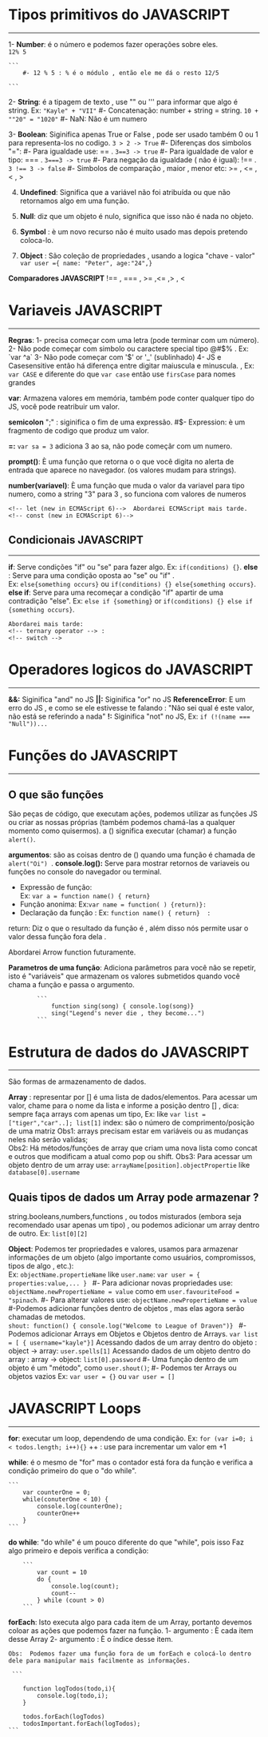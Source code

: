 
# Tipos primitivos do JAVASCRIPT
-----------------

1- **Number**: é o número e podemos fazer operações sobre eles.      
    `12% 5`

    ```
        #- 12 % 5 : % é o módulo , então ele me dá o resto 12/5
       
    ```  

2- **String**: é a tipagem de texto , use "" ou ''' para informar que algo é string. 
    Ex: `"Kayle" + "VII"`
        #- Concatenação: number + string = string. `10 + ""20" = "1020"`
        #- NaN: Não é um numero

3- **Boolean**: Siginifica apenas True or False ,  pode ser usado também 0 ou 1 para representa-los no codigo. 
    `3 > 2 -> True`
        #- Diferenças dos simbolos "=":
        #- Para igualdade use: == . `3==3 -> true`
        #-  Para igualdade de valor e tipo: === . `3===3 -> true`
        #- Para negação da igualdade ( não é igual): !== . `3 !== 3 -> false`
        #- Simbolos de comparação , maior , menor etc: >= , <= , < , > 

4. **Undefined**: Significa que a variável não foi atribuída ou que não retornamos algo em uma função.
5. **Null**: diz que um objeto é nulo, significa que isso não é nada no objeto.
6. **Symbol** : è um novo recurso não é muito usado mas depois pretendo coloca-lo. 

7. **Object** :  São coleção de propriedades , usando a logica "chave - valor" 
    `var user ={ name: "Peter", age:"24",} `

**Comparadores JAVASCRIPT**
    !== , === , >= ,<= ,> , <

# Variaveis JAVASCRIPT
-----------------
**Regras**: 
    1-  precisa começar com uma letra (pode terminar com um número). 
    2- Não pode começar com simbolo ou caractere special tipo @#$% . 
        Ex: `var ^a`
    3- Não pode começar com '$' or '_' (sublinhado)
    4- JS e  Casesensitive então há diferença entre digitar maiuscula e minuscula.  , 
        Ex: `var CASE` e diferente do que `var case`  então use `firsCase` para nomes grandes

**var**: Armazena valores em memória, também pode conter qualquer tipo do JS, você pode reatribuir um valor. 

**semicolon** ";" :  siginifica o fim de uma expressão.
            #$- Expression:  è um fragmento de codigo que produz um valor.  

**=:** `var sa = 3` adiciona 3 ao sa,  não pode começãr com um numero. 

**prompt()**: È uma função que retorna o  o que você digita no alerta de entrada que aparece no navegador. (os valores mudam para strings). 

**number(variavel)**: È uma função que muda o valor da variavel para tipo numero, como a string "3" para 3 , so funciona com valores de numeros

    <!-- let (new in ECMAScript 6)-->  Abordarei ECMAScript mais tarde. 
    <!-- const (new in ECMAScript 6)-->


## Condicionais JAVASCRIPT 
-----------------
**if**:  Serve condições "if" ou "se" para fazer algo.
        Ex: `if(conditions) {}`.
**else** :  Serve para uma condição oposta ao "se" ou "if" .  
        Ex: `else{something occurs}` ou `if(conditions) {} else{something occurs}`.
**else if**: Serve para uma recomeçar a condição "if" apartir de uma contradição "else". 
        Ex: `else if {something}` or `if(conditions) {} else if {something occurs}`.

    Abordarei mais tarde:
    <!-- ternary operator --> : 
    <!-- switch -->


# Operadores logicos do JAVASCRIPT 
-----------------

**&&:** Siginifica "and" no JS
**||:**  Siginifica "or" no JS
**ReferenceError**: E um erro do JS , e como se ele estivesse te falando : "Não sei qual é este valor, não está se referindo a nada"
**!:** Siginifica "not" no JS, 
    Ex: `if (!(name === "Null"))...`

# Funções do JAVASCRIPT  
-----------------
## O que são funções 

São peças de código, que executam ações, podemos utilizar as funções JS ou criar as nossas próprias (também podemos chamá-las a qualquer momento como quisermos). a () significa executar (chamar) a função `alert()`.

**argumentos**: são as coisas dentro de () quando uma função é chamada de `alert("Oi") `.
**console.log():** Serve para mostrar retornos de variaveis ou funções no console do navegador ou terminal.   

- Expressão de função:  
    Ex: `var a = function name() { return} `
- Função anonima: 
    Ex:`var name = function( ) {return)}:` 
- Declaração da função : 
    Ex: `function name() { return}  : `

return: Diz o que o resultado da função é , além disso nós permite usar o valor dessa função fora dela .
   
<!-- () => (new in ECMAScript 6) --> Abordarei Arrow function futuramente. 
**Parametros de uma função**: Adiciona parâmetros para você não se repetir, isto é "variáveis" que armazenam os valores submetidos quando você chama a função e passa o argumento.  

            ```
                function sing(song) { console.log(song)}
                sing("Legend's never die , they become...") 
            ```

# Estrutura de  dados do JAVASCRIPT 
-----------------
São formas de armazenamento de dados.

**Array** : representar por [] é uma lista de dados/elementos. Para acessar um valor, chame para o nome da lista e informe a posição dentro [] , dica: sempre faça arrays com apenas um tipo,
         Ex: like  `var list = ["tiger","car"..]; list[1]`
                    index: são o número de comprimento/posição de uma matriz 
        Obs1: arrays precisam estar em variáveis ou as mudanças neles não serão validas;  
        Obs2: Há métodos/funções de array que criam uma nova lista como concat e outros que modificam a atual como pop ou shift.
        Obs3: Para acessar um objeto dentro de um array use:
                `arrayName[position].objectPropertie` like `database[0].username`
## Quais tipos de dados um Array pode armazenar ? 
string.booleans,numbers,functions , ou todos misturados (embora seja recomendado usar apenas um tipo) , ou podemos adicionar um array dentro de outro. 
        Ex: `list[0][2]`
         
**Object**: Podemos ter propriedades e valores, usamos para armazenar informações de um objeto (algo importante como usuários, compromissos, tipos de algo , etc.):  
 Ex: `objectName.propertieName` like `user.name`:  `var user = { properties:value,... } `
            #- Para adicionar novas propriedades use: 
                `objectName.newPropertieName = value` como em  `user.favouriteFood = "spinach`.
            #- Para alterar valores use: 
                `objectName.newPropertieName = value`
             #-Podemos adicionar funções dentro de objetos , mas elas agora serão chamadas de metodos.      
                 `shout: function() { console.log("Welcome to League of Draven")} `
            #- Podemos adicionar Arrays em Objetos e Objetos dentro de Arrays. 
                `var list = [ { username="kayle"}]`
                Acessando dados de um array dentro do objeto : 
                   object -> array: `user.spells[1]`
                 Acessando dados de um objeto dentro do array : 
                   array -> object: `list[0].password`
            #- Uma função dentro de um objeto é um "método", como
             `user.shout()`;
            #- Podemos ter Arrays ou objetos vazios 
                Ex: `var user = {}` ou `var user = []`
# JAVASCRIPT Loops
-----------------
**for**: executar um loop, dependendo de uma condição. 
        Ex: `for (var i=0; i < todos.length; i++){}`
        ++ :  use para incrementar um valor em  +1 

**while**: é o mesmo de "for" mas o contador está fora da função e verifica a condição primeiro  do que  o "do while".  

    ```
        var counterOne = 0;
        while(conuterOne < 10) { 
            console.log(counterOne);
            counterOne++
        }
    ```
**do while**: "do while" é um pouco diferente do que "while", pois isso Faz algo primeiro e depois verifica a condição:  
   
        ```
            var count = 10
            do { 
                console.log(count);
                count--
            } while (count > 0)
        ```
**forEach**: 
    Isto executa algo para cada item de um Array, portanto devemos coloar as ações que podemos fazer na função. 
    1- argumento : È cada item desse Array 
    2- argumento : È o índice desse item. 

    Obs:  Podemos fazer uma função fora de um forEach e colocá-lo dentro dele para manipular mais facilmente as informações. 

     ```
  
        function logTodos(todo,i){
            console.log(todo,i);
        }

        todos.forEach(logTodos)
        todosImportant.forEach(logTodos);
    ```

